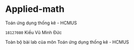 # Applied-math
Toán ứng dụng thống kê - HCMUS

`18127080` Kiều Vũ Minh Đức

Toàn bộ bài lab của môn Toán ứng dụng thống kê - HCMUS
